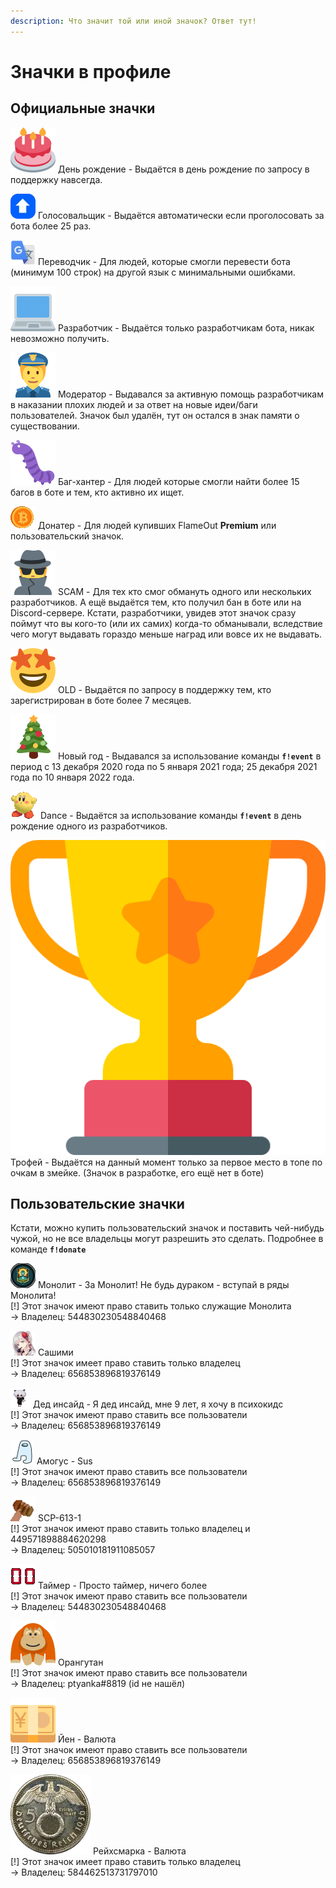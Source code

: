 ```yaml
---
description: Что значит той или иной значок? Ответ тут!
---
```


# Значки в профиле

## Официальные значки

<img src="../.gitbook/assets/https___discord.com_assets_496cd7d4bfc59cdf6cd8a3285b42b576.svg-0.svg" alt="" data-size="line"> День рождение - Выдаётся в день рождение по запросу в поддержку навсегда.

<img src="../.gitbook/assets/840537983060017172.webp" alt="" data-size="line"> Голосовальщик - Выдаётся автоматически если проголосовать за бота более 25 раз.

<img src="../.gitbook/assets/849290020950245458.webp" alt="" data-size="line"> Переводчик - Для людей, которые смогли перевести бота (минимум 100 строк) на другой язык с минимальными ошибками.

<img src="../.gitbook/assets/https___discord.com_assets_509dd485f6269e2521955120f3e8f0ef.svg-0.svg" alt="" data-size="line"> Разработчик - Выдаётся только разработчикам бота, никак невозможно получить.

<img src="../.gitbook/assets/https___discord.com_assets_770955b283a8a3d1cfd221f70dc0e6ee.svg-0.svg" alt="" data-size="line"> Модератор - Выдавался за активную помощь разработчикам в наказании плохих людей и за ответ на новые идеи/баги пользователей. Значок был удалён, тут он остался в знак памяти о существовании.

<img src="../.gitbook/assets/https___discord.com_assets_370f5af37229902609dec50690ec5f99.svg-0.svg" alt="" data-size="line"> Баг-хантер - Для людей которые смогли найти более 15 багов в боте и тем, кто активно их ищет.&#x20;

<img src="../.gitbook/assets/823500862215028758 (1).gif" alt="" data-size="line"> Донатер - Для людей купивших FlameOut **Premium** или пользовательский значок.

<img src="../.gitbook/assets/https___discord.com_assets_0d9e341a5ff1e9d55e691cc7d86f05bd.svg-0.svg" alt="" data-size="line"> SCAM - Для тех кто смог обмануть одного или нескольких разработчиков. А ещё выдаётся тем, кто получил бан в боте или на Discord-сервере. Кстати, разработчики, увидев этот значок сразу поймут что вы кого-то (или их самих) когда-то обманывали, вследствие чего могут выдавать гораздо меньше наград или вовсе их не выдавать.

<img src="../.gitbook/assets/https___discord.com_assets_ffa92fc2c8f0a781d5ae9ffbecefa054.svg-0.svg" alt="" data-size="line"> OLD - Выдаётся по запросу в поддержку тем, кто зарегистрирован в боте более 7 месяцев.

<img src="../.gitbook/assets/https___discord.com_assets_2f5331445a4647af2bb317862b38502a.svg-0.svg" alt="" data-size="line"> Новый год - Выдавался за использование команды **`f!event`** в период с 13 декабря 2020 года по 5 января 2021 года; 25 декабря 2021 года по 10 января 2022 года.

<img src="../.gitbook/assets/960951684186652743.gif" alt="" data-size="line"> Dance - Выдаётся за использование команды **`f!event`** в день рождение одного из разработчиков.

<img src="../.gitbook/assets/1238_Trophy.png" alt="" data-size="line"> Трофей - Выдаётся на данный момент только за первое место в топе по очкам в змейке. (Значок в разработке, его ещё нет в боте)

## Пользовательские значки

Кстати, можно купить пользовательский значок и поставить чей-нибудь чужой, но не все владельцы могут разрешить это сделать. Подробнее в команде **`f!donate`**

<img src="../.gitbook/assets/957626031215353896.webp" alt="" data-size="line"> Монолит - За Монолит! Не будь дураком - вступай в ряды Монолита!\
\[!] Этот значок имеют право ставить только служащие Монолита\
\-> Владелец: 544830230548840468

<img src="../.gitbook/assets/921833706493214750.webp" alt="" data-size="line"> Сашими\
\[!] Этот значок имеет право ставить только владелец\
\-> Владелец: 656853896819376149

<img src="../.gitbook/assets/921833729985511454.gif" alt="" data-size="line"> Дед инсайд - Я дед инсайд, мне 9 лет, я хочу в психокидс\
\[!] Этот значок имеют право ставить все пользователи\
\-> Владелец: 656853896819376149

<img src="../.gitbook/assets/921838156276449320.webp" alt="" data-size="line"> Амогус - Sus\
\[!] Этот значок имеют право ставить все пользователи\
\-> Владелец: 656853896819376149

<img src="../.gitbook/assets/945705723973738506.webp" alt="" data-size="line"> SCP-613-1\
\[!] Этот значок имеют право ставить только владелец и 449571898884620298\
\-> Владелец: 505010181911085057

<img src="../.gitbook/assets/957622573234004058.gif" alt="" data-size="line"> Таймер - Просто таймер, ничего более\
\[!] Этот значок имеют право ставить все пользователи\
\-> Владелец: 544830230548840468

<img src="../.gitbook/assets/https___discord.com_assets_70e2c1bb3d82f6e009d3aaa6d72b8fc2.svg-0.svg" alt="" data-size="line"> Орангутан\
\[!] Этот значок имеют право ставить все пользователи\
\-> Владелец: ptyanka#8819 (id не нашёл)

<img src="../.gitbook/assets/https___discord.com_assets_24f893169104e65cf4e3dfb1d817d078.svg-0 (1).svg" alt="" data-size="line"> Йен - Валюта\
\[!] Этот значок имеют право ставить все пользователи\
\-> Владелец: 656853896819376149

<img src="../.gitbook/assets/922229936142553089.png" alt="" data-size="line"> Рейхсмарка - Валюта\
\[!] Этот значок имеет право ставить только владелец\
\-> Владелец: 584462513731797010

